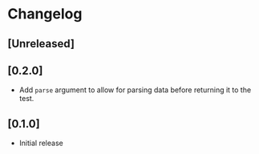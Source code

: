# Changelog

## [Unreleased]

## [0.2.0]

- Add `parse` argument to allow for parsing data before returning it to the test.

## [0.1.0]
- Initial release
